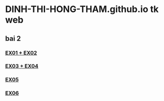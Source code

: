 # DINH-THI-HONG-THAM.github.io tk web
## bai 2
### [EX01 + EX02](https://dinh-thi-hong-tham.github.io/dinhthihongtham.html)
### [EX03 + EX04](https://dinh-thi-hong-tham.github.io/hongtham.html)
### [EX05](https://dinh-thi-hong-tham.github.io/TKWEB/EX05/EX05.html)
### [EX06](https://dinh-thi-hong-tham.github.io/EX06/EX06.html)
